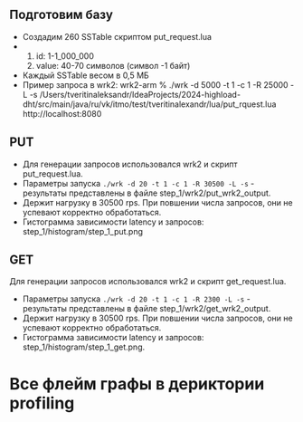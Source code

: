 ## Подготовим базу
* Создадим 260 SSTable скриптом put_request.lua
* 1. id: 1-1_000_000 
  2. value: 40-70 символов (символ -1 байт)
* Каждый SSTable весом в 0,5 МБ
* Пример запроса в wrk2:
wrk2-arm % ./wrk -d 5000 -t 1 -c 1 -R 25000 -L -s /Users/tveritinaleksandr/IdeaProjects/2024-highload-dht/src/main/java/ru/vk/itmo/test/tveritinalexandr/lua/put_rquest.lua http://localhost:8080

## PUT
* Для генерации запросов использовался wrk2 и скрипт put_request.lua. 
* Параметры запуска ```./wrk -d 20 -t 1 -c 1 -R 30500 -L -s``` - результаты представлены в файле step_1/wrk2/put_wrk2_output.
* Держит нагрузку в 30500 rps. При повшении числа запросов, они не успевают корректно обработаться.
* Гистограмма зависимости latency и запросов: step_1/histogram/step_1_put.png

## GET
Для генерации запросов использовался wrk2 и скрипт get_request.lua.
* Параметры запуска ```./wrk -d 20 -t 1 -c 1 -R 2300 -L -s``` - результаты представлены в файле step_1/wrk2/get_wrk2_output.
* Держит нагрузку в 30500 rps. При повшении числа запросов, они не успевают корректно обработаться.
* Гистограмма зависимости latency и запросов: step_1/histogram/step_1_get.png.

# Все флейм графы в дериктории profiling